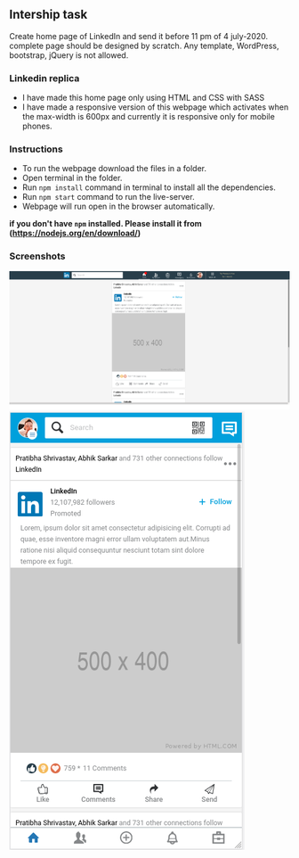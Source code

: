## Intership task
Create home page of LinkedIn and send it before 11 pm of 4 july-2020. complete page should be designed by scratch. Any template, WordPress, bootstrap, jQuery is not allowed.

### Linkedin replica
- I have made this home page only using HTML and CSS with SASS
- I have made a responsive version of this webpage which activates when the max-width is 600px and currently it is responsive only for mobile phones.

### Instructions
  - To run the webpage download the files in a folder.
  - Open terminal in the folder.
  - Run ` npm install ` command in terminal to install all the dependencies.
  - Run ` npm start ` command to run the live-server.
  - Webpage will run open in the browser automatically.
  
 **if you don't have `npm` installed. Please install it from (https://nodejs.org/en/download/)**

### Screenshots

<img src="screenshots/desktop.png"/>
<img src="screenshots/mobile.png"/>
